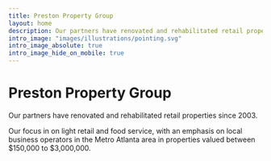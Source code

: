 ```yaml
---
title: Preston Property Group
layout: home
description: Our partners have renovated and rehabilitated retail properties since 2003. Our focus in on light retail and food service, with an emphasis on local business operators in the Metro Atlanta area in properties valued between $150,000 to $3,000,000.
intro_image: "images/illustrations/pointing.svg"
intro_image_absolute: true
intro_image_hide_on_mobile: true
---
```


# Preston Property Group

<p>Our partners have renovated and rehabilitated retail properties since 2003.</p>
<p>Our focus in on light retail and food service, with an emphasis on local business operators in the Metro Atlanta area in properties valued between $150,000 to $3,000,000.</p>
